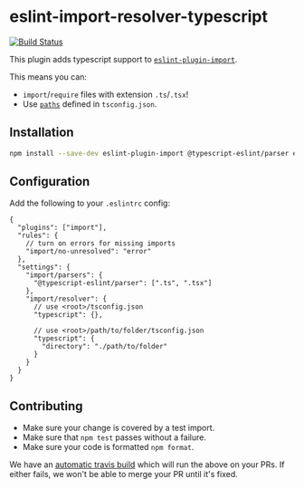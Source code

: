 # eslint-import-resolver-typescript

[![Build Status](https://travis-ci.org/alexgorbatchev/eslint-import-resolver-typescript.svg?branch=master)](https://travis-ci.org/alexgorbatchev/eslint-import-resolver-typescript)

This plugin adds typescript support to [`eslint-plugin-import`](https://www.npmjs.com/package/eslint-plugin-import).

This means you can:

- `import`/`require` files with extension `.ts`/`.tsx`!
- Use [`paths`](https://www.typescriptlang.org/docs/handbook/module-resolution.html#path-mapping) defined in `tsconfig.json`.

## Installation

```bash
npm install --save-dev eslint-plugin-import @typescript-eslint/parser eslint-import-resolver-typescript
```

## Configuration

Add the following to your `.eslintrc` config:

```JSONC
{
  "plugins": ["import"],
  "rules": {
    // turn on errors for missing imports
    "import/no-unresolved": "error"
  },
  "settings": {
    "import/parsers": {
      "@typescript-eslint/parser": [".ts", ".tsx"]
    },
    "import/resolver": {
      // use <root>/tsconfig.json
      "typescript": {},

      // use <root>/path/to/folder/tsconfig.json
      "typescript": {
        "directory": "./path/to/folder"
      }
    }
  }
}
```


## Contributing

- Make sure your change is covered by a test import.
- Make sure that `npm test` passes without a failure.
- Make sure your code is formatted `npm format`.

We have an [automatic travis build](https://travis-ci.org/alexgorbatchev/eslint-import-resolver-typescript) which will run the above on your PRs.
If either fails, we won't be able to merge your PR until it's fixed.
